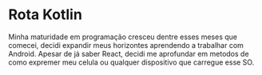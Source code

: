 # Rota Kotlin

Minha maturidade em programação cresceu dentre esses meses que comecei, decidi expandir meus horizontes aprendendo a trabalhar com Android. Apesar de já saber  React, decidi me aprofundar em metodos de como expremer meu celula ou qualquer dispositivo que carregue esse SO. 
